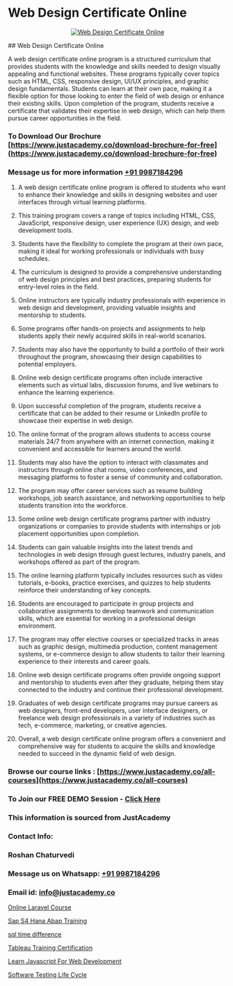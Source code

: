 # Web Design Certificate Online

<p align="center">
  <a href="https://justacademy.co/all-courses">
    <img src="https://ibb.co/CngWr2j" alt="Web Design Certificate Online">
  </a>
</p>
## Web Design Certificate Online

A web design certificate online program is a structured curriculum that provides students with the knowledge and skills needed to design visually appealing and functional websites. These programs typically cover topics such as HTML, CSS, responsive design, UI/UX principles, and graphic design fundamentals. Students can learn at their own pace, making it a flexible option for those looking to enter the field of web design or enhance their existing skills. Upon completion of the program, students receive a certificate that validates their expertise in web design, which can help them pursue career opportunities in the field.
### To Download Our Brochure [https://www.justacademy.co/download-brochure-for-free](https://www.justacademy.co/download-brochure-for-free)
### Message us for more information [+91 9987184296](https://api.whatsapp.com/send?phone=919987184296)
1) A web design certificate online program is offered to students who want to enhance their knowledge and skills in designing websites and user interfaces through virtual learning platforms.

2) This training program covers a range of topics including HTML, CSS, JavaScript, responsive design, user experience (UX) design, and web development tools.

3) Students have the flexibility to complete the program at their own pace, making it ideal for working professionals or individuals with busy schedules.

4) The curriculum is designed to provide a comprehensive understanding of web design principles and best practices, preparing students for entry-level roles in the field.

5) Online instructors are typically industry professionals with experience in web design and development, providing valuable insights and mentorship to students.

6) Some programs offer hands-on projects and assignments to help students apply their newly acquired skills in real-world scenarios.

7) Students may also have the opportunity to build a portfolio of their work throughout the program, showcasing their design capabilities to potential employers.

8) Online web design certificate programs often include interactive elements such as virtual labs, discussion forums, and live webinars to enhance the learning experience.

9) Upon successful completion of the program, students receive a certificate that can be added to their resume or LinkedIn profile to showcase their expertise in web design.

10) The online format of the program allows students to access course materials 24/7 from anywhere with an internet connection, making it convenient and accessible for learners around the world.

11) Students may also have the option to interact with classmates and instructors through online chat rooms, video conferences, and messaging platforms to foster a sense of community and collaboration.

12) The program may offer career services such as resume building workshops, job search assistance, and networking opportunities to help students transition into the workforce.

13) Some online web design certificate programs partner with industry organizations or companies to provide students with internships or job placement opportunities upon completion.

14) Students can gain valuable insights into the latest trends and technologies in web design through guest lectures, industry panels, and workshops offered as part of the program.

15) The online learning platform typically includes resources such as video tutorials, e-books, practice exercises, and quizzes to help students reinforce their understanding of key concepts.

16) Students are encouraged to participate in group projects and collaborative assignments to develop teamwork and communication skills, which are essential for working in a professional design environment.

17) The program may offer elective courses or specialized tracks in areas such as graphic design, multimedia production, content management systems, or e-commerce design to allow students to tailor their learning experience to their interests and career goals.

18) Online web design certificate programs often provide ongoing support and mentorship to students even after they graduate, helping them stay connected to the industry and continue their professional development.

19) Graduates of web design certificate programs may pursue careers as web designers, front-end developers, user interface designers, or freelance web design professionals in a variety of industries such as tech, e-commerce, marketing, or creative agencies.

20) Overall, a web design certificate online program offers a convenient and comprehensive way for students to acquire the skills and knowledge needed to succeed in the dynamic field of web design.

### Browse our course links : [https://www.justacademy.co/all-courses](https://www.justacademy.co/all-courses) 
### To Join our FREE DEMO Session - [Click Here](https://www.justacademy.co/register-for-course-demo)


### This information is sourced from JustAcademy
### Contact Info:
### Roshan Chaturvedi
### Message us on Whatsapp: [+91 9987184296](https://api.whatsapp.com/send?phone=919987184296)
### Email id: [info@justacademy.co](mailto:info@justacademy.co)
                
[Online Laravel Course](https://www.linkedin.com/pulse/online-laravel-course-justacademy-kolkata-9lzke?trackingId=cvTY4gDsF0wMKuD%2BzbSowA%3D%3D&lipi=urn%3Ali%3Apage%3Ad_flagship3_company_admin%3BhsQsLwqxSU64UKgNHl%2FHuA%3D%3D)

[Sap S4 Hana Abap Training](https://www.linkedin.com/pulse/sap-s4-hana-abap-training-justacademy-bay-area-wg0jc/)

[sql time difference](https://medium.com/@prempja40/sql-time-difference-944129d648fa)

[Tableau Training Certification](https://medium.com/@surajvaishnav5015/tableau-training-certification-049191a2309d)

[Learn Javascript For Web Development](https://justacademyin.github.io/justacademy/learn-javascript-for-web-development)

[Software Testing Life Cycle](https://justacademyin.github.io/justacademy/software-testing-life-cycle)


